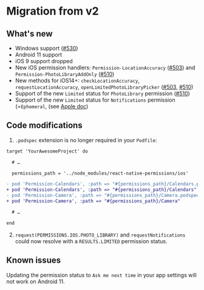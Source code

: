 # Migration from v2

## What's new

- Windows support ([#530](https://github.com/zoontek/react-native-permissions/pull/530))
- Android 11 support
- iOS 9 support dropped
- New iOS permission handlers: `Permission-LocationAccuracy` ([#503](https://github.com/zoontek/react-native-permissions/pull/503)) and `Permission-PhotoLibraryAddOnly` ([#510](https://github.com/zoontek/react-native-permissions/pull/510))
- New methods for iOS14+: `checkLocationAccuracy`, `requestLocationAccuracy`, `openLimitedPhotoLibraryPicker` ([#503](https://github.com/zoontek/react-native-permissions/pull/503), [#510](https://github.com/zoontek/react-native-permissions/pull/510))
- Support of the new `Limited` status for `PhotoLibrary` permission ([#510](https://github.com/zoontek/react-native-permissions/pull/510))
- Support of the new `Limited` status for `Notifications` permission (=`Ephemeral`, (see [Apple doc](https://developer.apple.com/documentation/usernotifications/unauthorizationstatus/unauthorizationstatusephemeral?language=objc))

## Code modifications

1. `.podspec` extension is no longer required in your `Podfile`:

```diff
target 'YourAwesomeProject' do

  # …

  permissions_path = '../node_modules/react-native-permissions/ios'

- pod 'Permission-Calendars', :path => "#{permissions_path}/Calendars.podspec"
+ pod 'Permission-Calendars', :path => "#{permissions_path}/Calendars"
- pod 'Permission-Camera', :path => "#{permissions_path}/Camera.podspec"
+ pod 'Permission-Camera', :path => "#{permissions_path}/Camera"

  # …

end
```

2. `request(PERMISSIONS.IOS.PHOTO_LIBRARY)` and `requestNotifications` could now resolve with a `RESULTS.LIMITED` permission status.

## Known issues

Updating the permission status to `Ask me next time` in your app settings will not work on Android 11.
